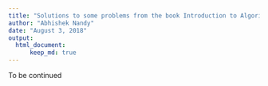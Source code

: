 ```yaml
---
title: "Solutions to some problems from the book Introduction to Algorithms and some pseudo-codes translated to C"
author: "Abhishek Nandy"
date: "August 3, 2018"
output: 
  html_document:
      keep_md: true
---
```


To be continued

